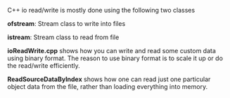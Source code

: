 C++ io read/write is mostly done using the following two classes

**ofstream**: Stream class to write into files

**istream**: Stream class to read from file

**ioReadWrite.cpp** shows how you can write and read some custom data using binary format.
The reason to use binary format is to scale it up or do the read/write efficiently.

**ReadSourceDataByIndex** shows how one can read just one particular object data from the file, rather than loading everything into memory. 

